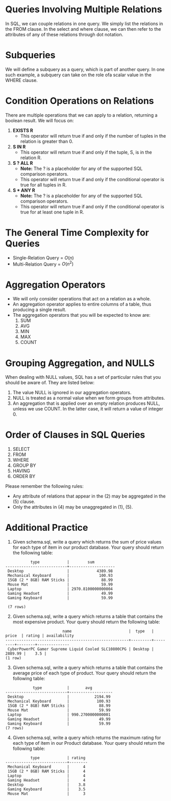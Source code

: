 # Queries Involving Multiple Relations

In SQL, we can couple relations in one query. We simply list the relations in the FROM clause. 
In the select and where clause, we can then refer to the attributes of any of these relations through dot notation. 

# Subqueries 

We will define a subquery as a query, which is part of another query. 
In one such example, a subquery can take on the role ofa scalar value in the WHERE clause.

# Condition Operations on Relations 

There are multiple operations that we can apply to a relation, returning a boolean result. We will focus on:

1. **EXISTS R**
    - This operator will return true if and only if the number of tuples in the relation is greater than 0.   
2. **S IN R**
    - This operator will return true if and only if the tuple, S, is in the relation R.
3. **S ? ALL R**
    - **Note:** The ? is a placeholder for any of the supported SQL comparison operators.
    - This operator will return true if and only if the conditional operator is true for all tuples in R.
4. **S * ANY R**
    - **Note:** The ? is a placeholder for any of the supported SQL comparison operators.
    - This operator will return true if and only if the conditional operator is true for at least one tuple in R.

# The General Time Complexity for Queries
- Single-Relation Query = $O(n)$
- Multi-Relation Query = $O(n^2)$

# Aggregation Operators 
- We will only consider operations that act on a relation as a whole. 
- An aggregation operator applies to entire columns of a table, thus producing a single result.
- The aggregation operators that you will be expected to know are:
    1. SUM
    2. AVG
    3. MIN
    4. MAX
    5. COUNT 

# Grouping Aggregation, and NULLS
When dealing with NULL values, SQL has a set of particular rules that you should be aware of. They are listed below:
1. The value NULL is ignored in our aggregation operators.
2. NULL is treated as a normal value when we form groups from attributes.
3. An aggregation that is applied over an empty relation produces NULL, unless we use COUNT. In the latter case, it will return a value of integer 0.

# Order of Clauses in SQL Queries 
1. SELECT
2. FROM
3. WHERE
4. GROUP BY 
5. HAVING 
6. ORDER BY 

Please remember the following rules:
- Any attribute of relations that appear in the (2) may be aggregated in the (5) clause.
- Only the attributes in (4) may be unaggregated in (1), (5).

# Additional Practice

1. Given schema.sql, write a query which returns the sum of price values for each type of item in our product database. Your query should return the following table:
```
           type            |        sum
---------------------------+--------------------
 Desktop                   |            4389.98
 Mechanical Keyboard       |             100.93
 15GB (2 * 8GB) RAM Sticks |              88.99
 Mouse Mat                 |              59.99
 Laptop                    | 2970.8100000000004
 Gaming Headset            |              49.99
 Gaming Keyboard           |              59.99
 
 (7 rows)
```

2. Given schema.sql, write a query which returns a table that contains the most expensive product.
Your query should return the following table:

```
                         name                         |  type   |  price  | rating | availability
------------------------------------------------------+---------+---------+--------+--------------
 CyberPowerPC Gamer Supreme Liquid Cooled SLC10800CPG | Desktop | 2889.99 |    3.5 |
(1 row)
```

3. Given schema.sql, write a query which returns a table that contains the average price of each type of product.
Your query should return the following table:

```
            type           |       avg
---------------------------+-------------------
 Desktop                   |           2194.99
 Mechanical Keyboard       |            100.93
 15GB (2 * 8GB) RAM Sticks |             88.99
 Mouse Mat                 |             59.99
 Laptop                    | 990.2700000000001
 Gaming Headset            |             49.99
 Gaming Keyboard           |             59.99
(7 rows)
```

4. Given schema.sql, write a query which returns the maximum rating for each type of item in our Product database. Your query should return the following table:
```
           type            | rating
---------------------------+--------
 Mechanical Keyboard       |      4
 15GB (2 * 8GB) RAM Sticks |      4
 Laptop                    |      4
 Gaming Headset            |      4
 Desktop                   |    3.8
 Gaming Keyboard           |    3.5
 Mouse Mat                 |      3
```
